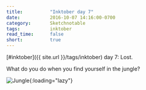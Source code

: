 ```yaml
---
title:          "Inktober day 7"
date:           2016-10-07 14:16:00-0700
category:       Sketchnotable
tags:           inktober
read_time:      false
short:          true
---
```

[#inktober]({{ site.url }}/tags/inktober) day 7: Lost.

What do you do when you find yourself in the jungle?

![Jungle](https://media.bennorris.org/images/sketchnotable/inktober-2016/inktober-day-07.jpg){:loading="lazy"}
